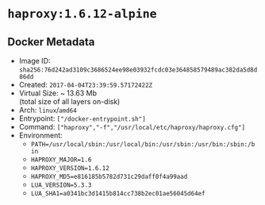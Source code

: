 # `haproxy:1.6.12-alpine`

## Docker Metadata

- Image ID: `sha256:76d242ad3109c3686524ee98e03932fcdc03e364858579489ac382da5d8d86dd`
- Created: `2017-04-04T23:39:59.57172422Z`
- Virtual Size: ~ 13.63 Mb  
  (total size of all layers on-disk)
- Arch: `linux`/`amd64`
- Entrypoint: `["/docker-entrypoint.sh"]`
- Command: `["haproxy","-f","/usr/local/etc/haproxy/haproxy.cfg"]`
- Environment:
  - `PATH=/usr/local/sbin:/usr/local/bin:/usr/sbin:/usr/bin:/sbin:/bin`
  - `HAPROXY_MAJOR=1.6`
  - `HAPROXY_VERSION=1.6.12`
  - `HAPROXY_MD5=e816185b5782d731c29daff0f4a99aad`
  - `LUA_VERSION=5.3.3`
  - `LUA_SHA1=a0341bc3d1415b814cc738b2ec01ae56045d64ef`
